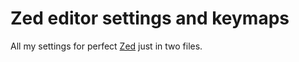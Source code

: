 # Zed editor settings and keymaps

All my settings for perfect [Zed](https://zed.dev) just in two files.
